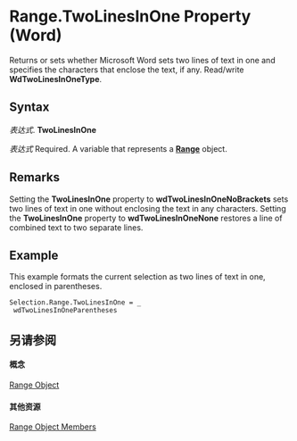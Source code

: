 
# Range.TwoLinesInOne Property (Word)

Returns or sets whether Microsoft Word sets two lines of text in one and specifies the characters that enclose the text, if any. Read/write  **WdTwoLinesInOneType**.


## Syntax

 _表达式_. **TwoLinesInOne**

 _表达式_ Required. A variable that represents a **[Range](15a7a1c4-5f3f-5b6e-60e9-29688de3f274.md)** object.


## Remarks

Setting the  **TwoLinesInOne** property to **wdTwoLinesInOneNoBrackets** sets two lines of text in one without enclosing the text in any characters. Setting the **TwoLinesInOne** property to **wdTwoLinesInOneNone** restores a line of combined text to two separate lines.


## Example

This example formats the current selection as two lines of text in one, enclosed in parentheses.


```
Selection.Range.TwoLinesInOne = _ 
 wdTwoLinesInOneParentheses
```


## 另请参阅


#### 概念


[Range Object](15a7a1c4-5f3f-5b6e-60e9-29688de3f274.md)
#### 其他资源


[Range Object Members](http://msdn.microsoft.com/library/3c4a36d9-2a80-5aaf-827b-275a52bfa193%28Office.15%29.aspx)